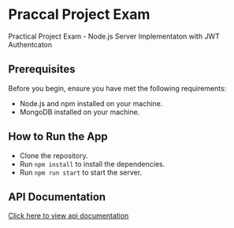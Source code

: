 # Praccal Project Exam

Practical Project Exam - Node.js Server Implementaton with JWT
Authentcaton

## Prerequisites

Before you begin, ensure you have met the following requirements:

- Node.js and npm installed on your machine.
- MongoDB installed on your machine.

## How to Run the App

- Clone the repository.
- Run `npm install` to install the dependencies.
- Run `npm run start` to start the server.

## API Documentation

[Click here to view api documentation](https://documenter.getpostman.com/view/17136563/2s9YkuZyeH#d9339991-20b0-4ad4-833e-895208727697)
